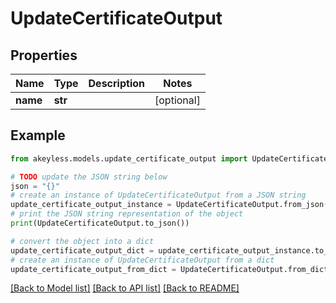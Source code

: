 # UpdateCertificateOutput


## Properties

Name | Type | Description | Notes
------------ | ------------- | ------------- | -------------
**name** | **str** |  | [optional] 

## Example

```python
from akeyless.models.update_certificate_output import UpdateCertificateOutput

# TODO update the JSON string below
json = "{}"
# create an instance of UpdateCertificateOutput from a JSON string
update_certificate_output_instance = UpdateCertificateOutput.from_json(json)
# print the JSON string representation of the object
print(UpdateCertificateOutput.to_json())

# convert the object into a dict
update_certificate_output_dict = update_certificate_output_instance.to_dict()
# create an instance of UpdateCertificateOutput from a dict
update_certificate_output_from_dict = UpdateCertificateOutput.from_dict(update_certificate_output_dict)
```
[[Back to Model list]](../README.md#documentation-for-models) [[Back to API list]](../README.md#documentation-for-api-endpoints) [[Back to README]](../README.md)


